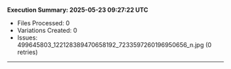 **Execution Summary: 2025-05-23 09:27:22 UTC**
- Files Processed: 0
- Variations Created: 0
- Issues: 499645803_122128389470658192_7233597260196950656_n.jpg (0 retries)
---
